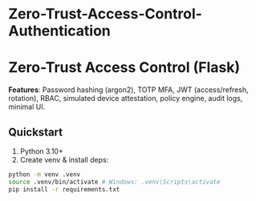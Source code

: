 # Zero-Trust-Access-Control-Authentication
# Zero-Trust Access Control (Flask)


**Features**: Password hashing (argon2), TOTP MFA, JWT (access/refresh, rotation), RBAC, simulated device attestation, policy engine, audit logs, minimal UI.


## Quickstart
1) Python 3.10+
2) Create venv & install deps:
```bash
python -m venv .venv
source .venv/bin/activate # Windows: .venv\Scripts\activate
pip install -r requirements.txt

